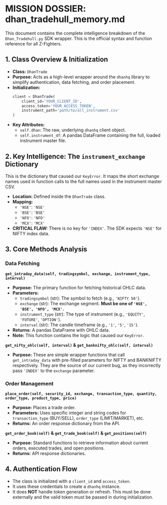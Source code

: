 # MISSION DOSSIER: dhan_tradehull_memory.md

This document contains the complete intelligence breakdown of the `Dhan_Tradehull.py` SDK wrapper. This is the official syntax and function reference for all Z-Fighters.

## 1. Class Overview & Initialization

-   **Class:** `DhanTrade`
-   **Purpose:** Acts as a high-level wrapper around the `dhanhq` library to simplify authentication, data fetching, and order placement.
-   **Initialization:**
    ```python
    client = DhanTrade(
        client_id='YOUR_CLIENT_ID',
        access_token='YOUR_ACCESS_TOKEN',
        instrument_path='path/to/all_instrument.csv'
    )
    ```
-   **Key Attributes:**
    -   `self.dhan`: The raw, underlying `dhanhq` client object.
    -   `self.instrument_df`: A pandas DataFrame containing the full, loaded instrument master file.

## 2. Key Intelligence: The `instrument_exchange` Dictionary

This is the dictionary that caused our `KeyError`. It maps the short exchange names used in function calls to the full names used in the instrument master CSV.

-   **Location:** Defined inside the `DhanTrade` class.
-   **Mapping:**
    -   `'NSE'`: `'NSE'`
    -   `'BSE'`: `'BSE'`
    -   `'NFO'`: `'NFO'`
    -   `'MCX'`: `'MCX'`
-   **CRITICAL FLAW:** There is no key for `'INDEX'`. The SDK expects `'NSE'` for NIFTY index data.

## 3. Core Methods Analysis

### Data Fetching

**`get_intraday_data(self, tradingsymbol, exchange, instrument_type, interval)`**
-   **Purpose:** The primary function for fetching historical OHLC data.
-   **Parameters:**
    -   `tradingsymbol` (str): The symbol to fetch (e.g., `'NIFTY 50'`).
    -   `exchange` (str): The exchange segment. **Must be one of `'NSE', 'BSE', 'NFO', 'MCX'`.**
    -   `instrument_type` (str): The type of instrument (e.g., `'EQUITY'`, `'FUTURE'`, `'OPTION'`).
    -   `interval` (str): The candle timeframe (e.g., `'1'`, `'5'`, `'15'`).
-   **Returns:** A pandas DataFrame with OHLC data.
-   **Note:** This function contains the logic that caused our `KeyError`.

**`get_nifty_ohlc(self, interval)` & `get_banknifty_ohlc(self, interval)`**
-   **Purpose:** These are simple wrapper functions that call `get_intraday_data` with pre-filled parameters for NIFTY and BANKNIFTY respectively. They are the source of our current bug, as they incorrectly pass `'INDEX'` to the `exchange` parameter.

### Order Management

**`place_order(self, security_id, exchange, transaction_type, quantity, order_type, product_type, price)`**
-   **Purpose:** Places a trade order.
-   **Parameters:** Uses specific integer and string codes for `transaction_type` (BUY/SELL), `order_type` (LIMIT/MARKET), etc.
-   **Returns:** An order response dictionary from the API.

**`get_order_book(self)` & `get_trade_book(self)` & `get_positions(self)`**
-   **Purpose:** Standard functions to retrieve information about current orders, executed trades, and open positions.
-   **Returns:** API response dictionaries.

## 4. Authentication Flow

-   The class is initialized with a `client_id` and `access_token`.
-   It uses these credentials to create a `dhanhq` instance.
-   It does **NOT** handle token generation or refresh. This must be done externally and the valid token must be passed in during initialization.